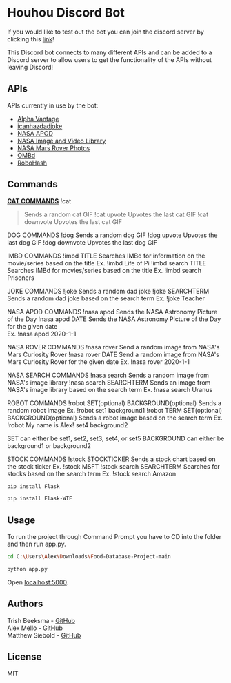 # Houhou Discord Bot
If you would like to test out the bot you can join the discord server by clicking this [link]! 

This Discord bot connects to many different APIs and can be added to a Discord server to allow users to get the functionality of the APIs without leaving Discord!

## APIs
APIs currently in use by the bot:
* [Alpha Vantage]
* [icanhazdadjoke]
* [NASA APOD]
* [NASA Image and Video Library]
* [NASA Mars Rover Photos]
* [OMBd]
* [RoboHash]

## Commands
__<ins>CAT COMMANDS</ins>__
!cat
>Sends a random cat GIF
!cat upvote
> Upvotes the last cat GIF
!cat downvote
> Upvotes the last cat GIF
 
DOG COMMANDS
!dog
Sends a random dog GIF
!dog upvote
Upvotes the last dog GIF
!dog downvote
Upvotes the last dog GIF
 
IMBD COMMANDS
!imbd TITLE
Searches IMBd for information on the movie/series based on the title
Ex. !imbd Life of Pi
!imbd search TITLE
Searches IMBd for movies/series based on the title
Ex. !imbd search Prisoners
 
JOKE COMMANDS
!joke
Sends a random dad joke
!joke SEARCHTERM
Sends a random dad joke based on the search term
Ex. !joke Teacher
 
NASA APOD COMMANDS
!nasa apod
Sends the NASA Astronomy Picture of the Day
!nasa apod DATE
Sends the NASA Astronomy Picture of the Day for the given date\
Ex. !nasa apod 2020-1-1
 
NASA ROVER COMMANDS
!nasa rover
Send a random image from NASA's Mars Curiosity Rover
!nasa rover DATE
Send a random image from NASA's Mars Curiosity Rover for the given date
Ex. !nasa rover 2020-1-1
 
NASA SEARCH COMMANDS
!nasa search
Sends a random image from NASA's image library
!nasa search SEARCHTERM
Sends an image from NASA's image library based on the search term
Ex. !nasa search Uranus
 
ROBOT COMMANDS
!robot SET(optional) BACKGROUND(optional)
Sends a random robot image
Ex. !robot set1 background1
!robot TERM SET(optional) BACKGROUND(optional)
Sends a robot image based on the search term
Ex. !robot My name is Alex! set4 background2

SET can either be set1, set2, set3, set4, or set5
BACKGROUND can either be background1 or background2
 
STOCK COMMANDS
!stock STOCKTICKER
Sends a stock chart based on the stock ticker
Ex. !stock MSFT
!stock search SEARCHTERM
Searches for stocks based on the search term
Ex. !stock search Amazon

```sh
pip install Flask
```

```sh
pip install Flask-WTF
```



## Usage
To run the project through Command Prompt you have to CD into the folder and then run app.py.

```sh
cd C:\Users\Alex\Downloads\Food-Database-Project-main
```

```sh
python app.py
```

Open [localhost:5000](http://localhost:5000/).



## Authors
Trish Beeksma - [GitHub](https://github.com/TrishRB)\
Alex Mello - [GitHub](https://github.com/Alex-E-Mello)\
Matthew Siebold - [GitHub](https://github.com/DorkCube)



## License
MIT







[//]: # (These are reference links used in the body of this note and get stripped out when the markdown processor does its job. There is no need to format nicely because it shouldn't be seen. Thanks SO - http://stackoverflow.com/questions/4823468/store-comments-in-markdown-syntax)

   [link]: <https://discord.gg/JYxbQKkB>
   
   [Alpha Vantage]: <https://www.alphavantage.co/documentation/>
   [icanhazdadjoke]: <https://icanhazdadjoke.com/api>
   [NASA APOD]: <https://api.nasa.gov/>
   [NASA Image and Video Library]: <https://images.nasa.gov/docs/images.nasa.gov_api_docs.pdf>
   [NASA Mars Rover Photos]: <https://github.com/chrisccerami/mars-photo-api>
   [OMBd]: <http://www.omdbapi.com/>
   [RoboHash]: <https://github.com/e1ven/Robohash>
